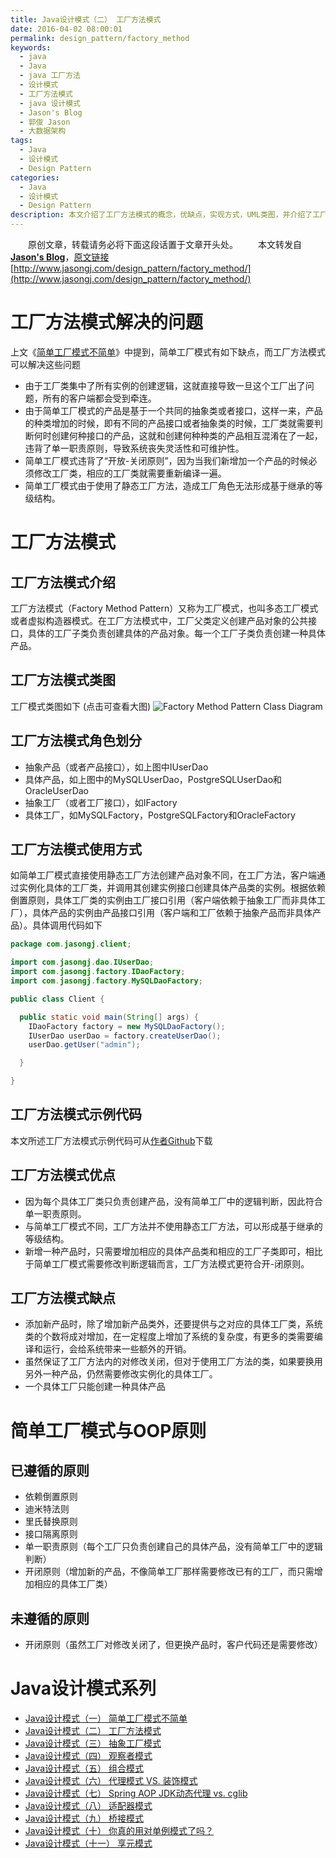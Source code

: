 ```yaml
---
title: Java设计模式（二） 工厂方法模式
date: 2016-04-02 08:00:01
permalink: design_pattern/factory_method
keywords:
  - java
  - Java
  - java 工厂方法
  - 设计模式
  - 工厂方法模式
  - java 设计模式
  - Jason's Blog
  - 郭俊 Jason
  - 大数据架构
tags:
  - Java
  - 设计模式
  - Design Pattern
categories:
  - Java
  - 设计模式
  - Design Pattern
description: 本文介绍了工厂方法模式的概念，优缺点，实现方式，UML类图，并介绍了工厂方法（未）遵循的OOP原则
---
```


　　原创文章，转载请务必将下面这段话置于文章开头处。
　　本文转发自[**Jason's Blog**](http://www.jasongj.com)，[原文链接](http://www.jasongj.com/design_pattern/factory_method/)　[http://www.jasongj.com/design_pattern/factory_method/](http://www.jasongj.com/design_pattern/factory_method/)


# 工厂方法模式解决的问题
上文《[简单工厂模式不简单](http://www.jasongj.com/design_pattern/simple_factory/)》中提到，简单工厂模式有如下缺点，而工厂方法模式可以解决这些问题
 - 由于工厂类集中了所有实例的创建逻辑，这就直接导致一旦这个工厂出了问题，所有的客户端都会受到牵连。
 - 由于简单工厂模式的产品是基于一个共同的抽象类或者接口，这样一来，产品的种类增加的时候，即有不同的产品接口或者抽象类的时候，工厂类就需要判断何时创建何种接口的产品，这就和创建何种种类的产品相互混淆在了一起，违背了单一职责原则，导致系统丧失灵活性和可维护性。
 - 简单工厂模式违背了“开放-关闭原则”，因为当我们新增加一个产品的时候必须修改工厂类，相应的工厂类就需要重新编译一遍。
 - 简单工厂模式由于使用了静态工厂方法，造成工厂角色无法形成基于继承的等级结构。

# 工厂方法模式
## 工厂方法模式介绍
工厂方法模式（Factory Method Pattern）又称为工厂模式，也叫多态工厂模式或者虚拟构造器模式。在工厂方法模式中，工厂父类定义创建产品对象的公共接口，具体的工厂子类负责创建具体的产品对象。每一个工厂子类负责创建一种具体产品。

## 工厂方法模式类图
工厂模式类图如下 (点击可查看大图)
![Factory Method Pattern Class Diagram](//www.jasongj.com/img/designpattern/factorymethod/factory_method.png)

## 工厂方法模式角色划分
 - 抽象产品（或者产品接口），如上图中IUserDao
 - 具体产品，如上图中的MySQLUserDao，PostgreSQLUserDao和OracleUserDao
 - 抽象工厂（或者工厂接口），如IFactory
 - 具体工厂，如MySQLFactory，PostgreSQLFactory和OracleFactory



## 工厂方法模式使用方式
如简单工厂模式直接使用静态工厂方法创建产品对象不同，在工厂方法，客户端通过实例化具体的工厂类，并调用其创建实例接口创建具体产品类的实例。根据依赖倒置原则，具体工厂类的实例由工厂接口引用（客户端依赖于抽象工厂而非具体工厂），具体产品的实例由产品接口引用（客户端和工厂依赖于抽象产品而非具体产品）。具体调用代码如下
```java
package com.jasongj.client;

import com.jasongj.dao.IUserDao;
import com.jasongj.factory.IDaoFactory;
import com.jasongj.factory.MySQLDaoFactory;

public class Client {

  public static void main(String[] args) {
    IDaoFactory factory = new MySQLDaoFactory();
    IUserDao userDao = factory.createUserDao();
    userDao.getUser("admin");

  }

}
```

## 工厂方法模式示例代码
本文所述工厂方法模式示例代码可从[作者Github](https://github.com/habren/JavaDesignPattern/tree/master/FactoryMethodPattern/src/main)下载

## 工厂方法模式优点
 - 因为每个具体工厂类只负责创建产品，没有简单工厂中的逻辑判断，因此符合单一职责原则。
 - 与简单工厂模式不同，工厂方法并不使用静态工厂方法，可以形成基于继承的等级结构。
 - 新增一种产品时，只需要增加相应的具体产品类和相应的工厂子类即可，相比于简单工厂模式需要修改判断逻辑而言，工厂方法模式更符合开-闭原则。

## 工厂方法模式缺点
 - 添加新产品时，除了增加新产品类外，还要提供与之对应的具体工厂类，系统类的个数将成对增加，在一定程度上增加了系统的复杂度，有更多的类需要编译和运行，会给系统带来一些额外的开销。
 - 虽然保证了工厂方法内的对修改关闭，但对于使用工厂方法的类，如果要换用另外一种产品，仍然需要修改实例化的具体工厂。
 - 一个具体工厂只能创建一种具体产品

# 简单工厂模式与OOP原则
## 已遵循的原则
 - 依赖倒置原则
 - 迪米特法则
 - 里氏替换原则
 - 接口隔离原则
 - 单一职责原则（每个工厂只负责创建自己的具体产品，没有简单工厂中的逻辑判断）
 - 开闭原则（增加新的产品，不像简单工厂那样需要修改已有的工厂，而只需增加相应的具体工厂类）

## 未遵循的原则
 - 开闭原则（虽然工厂对修改关闭了，但更换产品时，客户代码还是需要修改）


# Java设计模式系列
- [Java设计模式（一） 简单工厂模式不简单](//www.jasongj.com/design_pattern/simple_factory/)
- [Java设计模式（二） 工厂方法模式](//www.jasongj.com/design_pattern/factory_method/)
- [Java设计模式（三） 抽象工厂模式](//www.jasongj.com/design_pattern/abstract_factory/)
- [Java设计模式（四） 观察者模式 ](//www.jasongj.com/design_pattern/observer/)
- [Java设计模式（五） 组合模式](//www.jasongj.com/design_pattern/composite/)
- [Java设计模式（六） 代理模式 VS. 装饰模式](//www.jasongj.com/design_pattern/proxy_decorator/)
- [Java设计模式（七） Spring AOP JDK动态代理 vs. cglib](//www.jasongj.com/design_pattern/dynamic_proxy_cglib/)
- [Java设计模式（八） 适配器模式](//www.jasongj.com/design_pattern/adapter/)
- [Java设计模式（九） 桥接模式](//www.jasongj.com/design_pattern/bridge/)
- [Java设计模式（十） 你真的用对单例模式了吗？](//www.jasongj.com/design_pattern/singleton/)
- [Java设计模式（十一） 享元模式](//www.jasongj.com/design_pattern/flyweight/)
